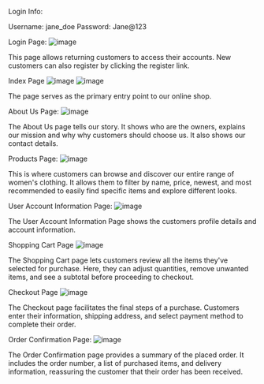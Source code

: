Login Info:

Username: jane_doe
Password: Jane@123

Login Page:
![image](https://github.com/user-attachments/assets/8f655d26-b0bd-49bf-8211-78a0040e1a5f)

This page allows returning customers to access their accounts. New customers can also register by clicking the register link.

Index Page
![image](https://github.com/user-attachments/assets/070a8576-d661-45fb-bcaa-b35f003cd73b)
![image](https://github.com/user-attachments/assets/5b44b266-d473-463e-8e9e-11d7afcc051f)

The page serves as the primary entry point to our online shop.

About Us Page:
![image](https://github.com/user-attachments/assets/90b092f5-391c-475c-9a51-ca57f7473f77)

The About Us page tells our story. It shows who are the owners, explains our mission and why why customers should choose us. It also shows our contact details.

Products Page:
![image](https://github.com/user-attachments/assets/99610a2d-7222-463e-9d45-37fd14c2974e)

This is where customers can browse and discover our entire range of women's clothing. It allows them to filter by name, price, newest, and most recommended to easily find specific items and explore different looks.

User Account Information Page:
![image](https://github.com/user-attachments/assets/3118c51f-17f6-4d95-ae22-f4ec3e5a60a9)

The User Account Information Page shows the customers profile details and account information.

Shopping Cart Page
![image](https://github.com/user-attachments/assets/e2dc13cf-31ef-4755-91fa-85dbb1c574f5)

The Shopping Cart page lets customers review all the items they've selected for purchase. Here, they can adjust quantities, remove unwanted items, and see a subtotal before proceeding to checkout.

Checkout Page
![image](https://github.com/user-attachments/assets/f735fa19-0bf1-481c-bb2a-af18a5faada2)

The Checkout page facilitates the final steps of a purchase. Customers enter their information, shipping address, and select payment method to complete their order.

Order Confirmation Page:
![image](https://github.com/user-attachments/assets/cf695518-2dc0-4802-8b6d-f7461bab04f3)

The Order Confirmation page provides a summary of the placed order. It includes the order number, a list of purchased items, and delivery information, reassuring the customer that their order has been received.


